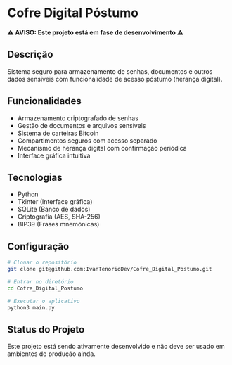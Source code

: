 # Cofre Digital Póstumo

**⚠️ AVISO: Este projeto está em fase de desenvolvimento ⚠️**

## Descrição
Sistema seguro para armazenamento de senhas, documentos e outros dados sensíveis com funcionalidade de acesso póstumo (herança digital).

## Funcionalidades
- Armazenamento criptografado de senhas
- Gestão de documentos e arquivos sensíveis
- Sistema de carteiras Bitcoin
- Compartimentos seguros com acesso separado
- Mecanismo de herança digital com confirmação periódica
- Interface gráfica intuitiva

## Tecnologias
- Python
- Tkinter (Interface gráfica)
- SQLite (Banco de dados)
- Criptografia (AES, SHA-256)
- BIP39 (Frases mnemônicas)

## Configuração
```bash
# Clonar o repositório
git clone git@github.com:IvanTenorioDev/Cofre_Digital_Postumo.git

# Entrar no diretório
cd Cofre_Digital_Postumo

# Executar o aplicativo
python3 main.py
```

## Status do Projeto
Este projeto está sendo ativamente desenvolvido e não deve ser usado em ambientes de produção ainda.
